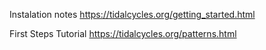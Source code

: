 Instalation notes
https://tidalcycles.org/getting_started.html

First Steps Tutorial
https://tidalcycles.org/patterns.html
